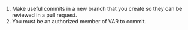 1. Make useful commits in a new branch that you create so they can be reviewed in a pull request.
2. You must be an authorized member of VAR to commit.
